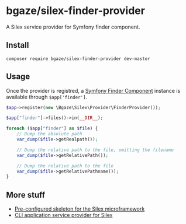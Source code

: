 # bgaze/silex-finder-provider

A Silex service provider for Symfony finder component.

## Install

```
composer require bgaze/silex-finder-provider dev-master
```

## Usage

Once the provider is registred, a [Symfony Finder Component](https://symfony.com/doc/current/components/finder.html) instance is available through `$app['finder']`.

```php
$app->register(new \Bgaze\Silex\Provider\FinderProvider());

$app["finder"]->files()->in(__DIR__);

foreach ($app["finder"] as $file) {
    // Dump the absolute path
    var_dump($file->getRealpath());

    // Dump the relative path to the file, omitting the filename
    var_dump($file->getRelativePath());

    // Dump the relative path to the file
    var_dump($file->getRelativePathname());
}
```

## More stuff

* [Pre-configured skeleton for the Silex microframework](https://github.com/bgaze/silex-skeleton)
* [CLI application service provider for Silex](https://github.com/bgaze/silex-console-provider)
